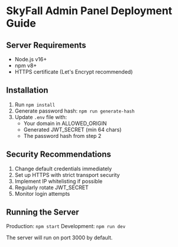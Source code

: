 # SkyFall Admin Panel Deployment Guide

## Server Requirements
- Node.js v16+
- npm v8+
- HTTPS certificate (Let's Encrypt recommended)

## Installation
1. Run `npm install`
2. Generate password hash: `npm run generate-hash`
3. Update `.env` file with:
   - Your domain in ALLOWED_ORIGIN
   - Generated JWT_SECRET (min 64 chars)
   - The password hash from step 2

## Security Recommendations
1. Change default credentials immediately
2. Set up HTTPS with strict transport security
3. Implement IP whitelisting if possible
4. Regularly rotate JWT_SECRET
5. Monitor login attempts

## Running the Server
Production: `npm start`
Development: `npm run dev`

The server will run on port 3000 by default.